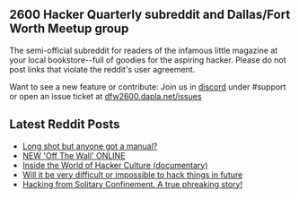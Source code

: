 ## 2600 Hacker Quarterly subreddit and Dallas/Fort Worth Meetup group
The semi-official subreddit for readers of the infamous little magazine at your local bookstore--full of goodies for the aspiring hacker. Please do not post links that violate the reddit's user agreement.

Want to see a new feature or contribute: 
Join us in [discord](https://dfw2600.dapla.net/chat) under #support or open an issue ticket at [dfw2600.dapla.net/issues](https://dfw2600.dapla.net/issues)

## Latest Reddit Posts
<!-- BLOG-POST-LIST:START -->
- [Long shot but anyone got a manual?](https://www.reddit.com/r/2600/comments/vcntgg/long_shot_but_anyone_got_a_manual/)
- [NEW 'Off The Wall' ONLINE](https://2600.com/wall/14-06-2022)
- [Inside the World of Hacker Culture (documentary)](https://www.reddit.com/r/2600/comments/vaz5fs/inside_the_world_of_hacker_culture_documentary/)
- [Will it be very difficult or impossible to hack things in future](https://www.reddit.com/r/2600/comments/vayxwq/will_it_be_very_difficult_or_impossible_to_hack/)
- [Hacking from Solitary Confinement. A true phreaking story!](https://www.reddit.com/r/2600/comments/v9q4c6/hacking_from_solitary_confinement_a_true/)
<!-- BLOG-POST-LIST:END -->
